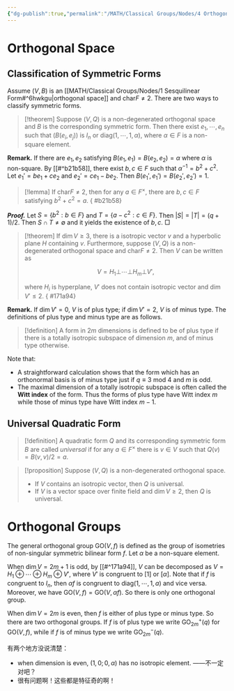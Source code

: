 ```yaml
---
{"dg-publish":true,"permalink":"/MATH/Classical Groups/Nodes/4 Orthogonal Space and Orthogonal Groups/","dgPassFrontmatter":true}
---
```



# Orthogonal Space

## Classification of Symmetric Forms

Assume $(V,B)$ is an [[MATH/Classical Groups/Nodes/1 Sesquilinear Form#^6hwkgu\|orthogonal space]] and $\mathrm{char}F\neq 2$. There are two ways to classify symmetric forms.

> [!theorem]
> Suppose $(V,Q)$ is a non-degenerated orthogonal space and $B$ is the corresponding symmetric form. Then there exist $e_1,\cdots,e_n$ such that $(B(e_i,e_j))$ is $I_n$ or $\mathrm{diag}(1,\cdots,1,\alpha)$, where $\alpha\in F$ is a non-square element.

**Remark.** If there are $e_1,e_2$ satisfying $B(e_1,e_1)=B(e_2,e_2)=\alpha$ where $\alpha$ is non-square. By [[#^b21b58]], there exist $b,c\in F$ such that $\alpha^{-1}=b^2+c^2$. Let $e_1'=be_1+ce_2$ and $e_2'=ce_1-be_2$. Then $B(e_1',e_1')=B(e_2',e_2')=1$. 

> [!lemma]
> If $\mathrm{char}F\neq 2$, then for any $a\in F^\times$, there are $b,c\in F$ satisfying $b^2+c^2=a$.
{ #b21b58}


**_Proof._**
Let $S=\{b^2:b\in F\}$ and $T=\{a-c^2:c\in F\}$. Then $|S|=|T|=(q+1)/2$. Then $S\cap T\neq \emptyset$ and it yields the existence of $b,c$. 
□

> [!theorem]
> If $\dim V\geq 3$, there is a isotropic vector $v$ and a hyperbolic plane $H$ containing $v$. Furthermore, suppose $(V,Q)$ is a non-degenerated orthogonal space and $\mathrm{char}F\neq 2$. Then $V$ can be written as
> 
> $$V=H_1\bot \cdots \bot H_m\bot V',$$
> 
> where $H_i$ is hyperplane, $V'$ does not contain isotropic vector and $\dim V'\leq 2$.
{ #171a94}


**Remark.** If $\dim V'=0$, $V$ is of plus type; if $\dim V'=2$, $V$ is of minus type. The definitions of plus type and minus type are as follows.

> [!definition]
> A form in $2m$ dimensions is defined to be of plus type if there is a totally isotropic subspace of dimension $m$, and of minus type otherwise. 

Note that:
- A straightforward calculation shows that the form which has an orthonormal basis is of minus type just if $q\equiv 3$ mod $4$ and $m$ is odd. 
- The maximal dimension of a totally isotropic subspace is often called the **Witt index** of the form. Thus the forms of plus type have Witt index $m$ while those of minus type have Witt index $m-1$.

## Universal Quadratic Form

> [!definition]
> A quadratic form $Q$ and its corresponding symmetric form $B$ are called *universal* if for any $a\in F^\times$ there is $v\in V$ such that $Q(v)=B(v,v)/2=a$.

> [!proposition]
> Suppose $(V,Q)$ is a non-degenerated orthogonal space. 
> - If $V$ contains an isotropic vector, then $Q$ is universal. 
> - If $V$ is a vector space over finite field and $\dim V\geq 2$, then $Q$ is universal.

# Orthogonal Groups

The general orthogonal group $\mathrm{GO}(V,f)$ is defined as the group of isometries of non-singular symmetric bilinear form $f$. Let $\alpha$ be a non-square element.

When $\dim V=2m+1$ is odd, by [[#^171a94]], $V$ can be decomposed as $V=H_1\oplus\cdots\oplus H_m\oplus V'$, where $V'$ is congruent to $[1]$ or $[\alpha]$. Note that if $f$ is congruent to $I_n$, then $\alpha f$ is congruent to $\mathrm{diag}(1,\cdots,1,a)$ and vice versa. Moreover, we have $\mathrm{GO}(V,f)=\mathrm{GO}(V,\alpha f)$. So there is only one orthogonal group.

When $\dim V=2m$ is even, then $f$ is either of plus type or minus type. So there are two orthogonal groups. If $f$ is of plus type we write $\mathrm{GO}_{2m}^+(q)$ for $\mathrm{GO}(V,f)$, while if $f$ is of minus type we write $\mathrm{GO}_{2m}^-(q)$. 


有两个地方没说清楚：

- when dimension is even, $(1,0;0,\alpha)$ has no isotropic element. ——不一定对吧？
- 很有问题啊！这些都是特征奇的啊！
